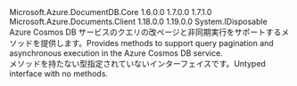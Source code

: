 <Type Name="IDocumentQuery" FullName="Microsoft.Azure.Documents.Linq.IDocumentQuery">
  <TypeSignature Language="C#" Value="public interface IDocumentQuery : IDisposable" />
  <TypeSignature Language="ILAsm" Value=".class public interface auto ansi abstract IDocumentQuery implements class System.IDisposable" />
  <TypeSignature Language="DocId" Value="T:Microsoft.Azure.Documents.Linq.IDocumentQuery" />
  <TypeSignature Language="VB.NET" Value="Public Interface IDocumentQuery&#xA;Implements IDisposable" />
  <TypeSignature Language="F#" Value="type IDocumentQuery = interface&#xA;    interface IDisposable" />
  <AssemblyInfo>
    <AssemblyName>Microsoft.Azure.DocumentDB.Core</AssemblyName>
    <AssemblyVersion>1.6.0.0</AssemblyVersion>
    <AssemblyVersion>1.7.0.0</AssemblyVersion>
    <AssemblyVersion>1.7.1.0</AssemblyVersion>
  </AssemblyInfo>
  <AssemblyInfo>
    <AssemblyName>Microsoft.Azure.Documents.Client</AssemblyName>
    <AssemblyVersion>1.18.0.0</AssemblyVersion>
    <AssemblyVersion>1.19.0.0</AssemblyVersion>
  </AssemblyInfo>
  <Interfaces>
    <Interface>
      <InterfaceName>System.IDisposable</InterfaceName>
    </Interface>
  </Interfaces>
  <Docs>
    <summary>
            <span data-ttu-id="46602-101">Azure Cosmos DB サービスのクエリの改ページと非同期実行をサポートするメソッドを提供します。</span><span class="sxs-lookup"><span data-stu-id="46602-101">Provides methods to support query pagination and asynchronous execution in the Azure Cosmos DB service.</span></span>
            </summary>
    <remarks>
            <span data-ttu-id="46602-102">メソッドを持たない型指定されていないインターフェイスです。</span><span class="sxs-lookup"><span data-stu-id="46602-102">Untyped interface with no methods.</span></span>
            </remarks>
  </Docs>
  <Members />
</Type>